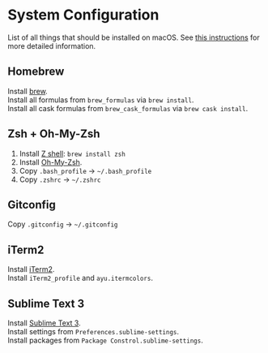 # System Configuration
List of all things that should be installed on macOS. See [this instructions](https://sourabhbajaj.com/mac-setup/) for more detailed information.

## Homebrew
Install [brew](https://brew.sh).  
Install all formulas from `brew_formulas` via `brew install`.  
Install all cask formulas from `brew_cask_formulas` via `brew cask install`.


## Zsh + Oh-My-Zsh
1. Install [Z shell](http://zsh.sourceforge.net): `brew install zsh`
2. Install [Oh-My-Zsh](https://ohmyz.sh).
3. Copy `.bash_profile` -> `~/.bash_profile`
4. Copy `.zshrc` -> `~/.zshrc`

## Gitconfig
Copy `.gitconfig` -> `~/.gitconfig`

## iTerm2
Install [iTerm2](https://www.iterm2.com).  
Install `iTerm2_profile` and `ayu.itermcolors`.

## Sublime Text 3
Install [Sublime Text 3](https://www.sublimetext.com).  
Install settings from `Preferences.sublime-settings`.  
Install packages from `Package Constrol.sublime-settings`.
